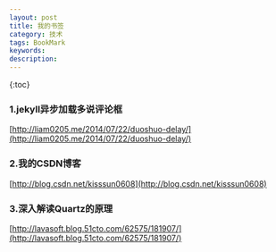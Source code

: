 ```yaml
---
layout: post
title: 我的书签
category: 技术
tags: BookMark
keywords: 
description: 
---
```


{:toc}

### 1.jekyll异步加载多说评论框
	
[http://liam0205.me/2014/07/22/duoshuo-delay/](http://liam0205.me/2014/07/22/duoshuo-delay/)

### 2.我的CSDN博客

[http://blog.csdn.net/kisssun0608](http://blog.csdn.net/kisssun0608)

### 3.深入解读Quartz的原理

[http://lavasoft.blog.51cto.com/62575/181907/](http://lavasoft.blog.51cto.com/62575/181907/)
 